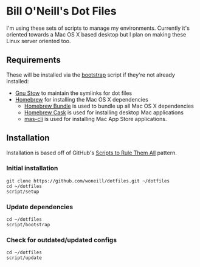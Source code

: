 # Bill O'Neill's Dot Files

I'm using these sets of scripts to manage my environments. Currently it's oriented towards a Mac OS X based desktop but I plan on making these Linux server oriented too.

## Requirements

These will be installed via the [bootstrap](script/bootstrap) script if they're not already installed:

* [Gnu Stow](http://www.gnu.org/software/stow/) to maintain the symlinks for dot files
* [Homebrew](https://github.com/Homebrew/brew) for installing the Mac OS X dependencies
  * [Homebrew Bundle](https://github.com/Homebrew/homebrew-bundle) is used to bundle up all Mac OS X dependencies
  * [Homebrew Cask](https://github.com/caskroom/homebrew-cask) is used for installing desktop Mac applications
  * [mas-cli](https://github.com/argon/mas) is used for installing Mac App Store applications.

## Installation

Installation is based off of GitHub's [Scripts to Rule Them All](http://githubengineering.com/scripts-to-rule-them-all/) pattern.

### Initial installation
```
git clone https://github.com/woneill/dotfiles.git ~/dotfiles
cd ~/dotfiles
script/setup
```

### Update dependencies
```
cd ~/dotfiles
script/bootstrap
```

### Check for outdated/updated configs
```
cd ~/dotfiles
script/update
```